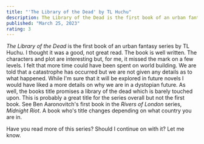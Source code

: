 ```yaml
---
title: "'The Library of the Dead' by TL Huchu"
description: The Library of the Dead is the first book of an urban fantasy series by TL Huchu. I thought it was a good, not great read. The book is well written. The characters and plot are interesting but, for me, it missed the mark on a few levels. I felt that more time could have been spent on world building. We are told that a catastrophe has occurred but we are not given any details as to what happened. While I'm sure that it will be explored in future novels I would have liked a more details on why we are in a dystopian future. As well, the books title promises a library of the dead which is barely touched upon. This is probably a great title for the series overall but not the first book. See Ben Aaronovitch's first book in the Rivers of London series, Midnight Riot. A book who's title changes depending on what country you are in.
published: "March 25, 2023"
rating: 3
---
```


_The Library of the Dead_ is the first book of an urban fantasy series by TL Huchu. I thought it was a good, not great read. The book is well written. The characters and plot are interesting but, for me, it missed the mark on a few levels. I felt that more time could have been spent on world building. We are told that a catastrophe has occurred but we are not given any details as to what happened. While I'm sure that it will be explored in future novels I would have liked a more details on why we are in a dystopian future. As well, the books title promises a library of the dead which is barely touched upon. This is probably a great title for the series overall but not the first book. See Ben Aaronovitch's first book in the _Rivers of London_ series, _Midnight Riot_. A book who's title changes depending on what country you are in.

Have you read more of this series? Should I continue on with it? Let me know.
